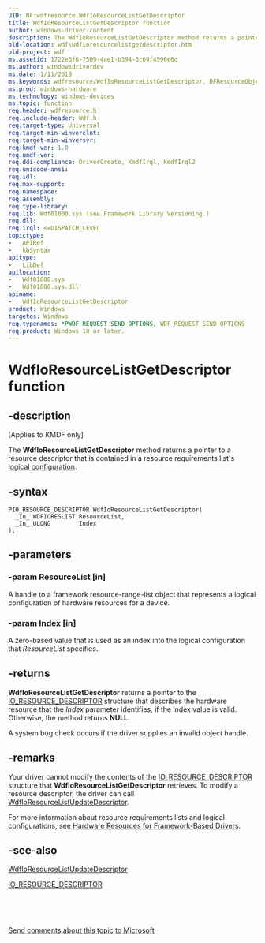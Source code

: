 ```yaml
---
UID: NF:wdfresource.WdfIoResourceListGetDescriptor
title: WdfIoResourceListGetDescriptor function
author: windows-driver-content
description: The WdfIoResourceListGetDescriptor method returns a pointer to a resource descriptor that is contained in a resource requirements list's logical configuration.
old-location: wdf\wdfioresourcelistgetdescriptor.htm
old-project: wdf
ms.assetid: 1722e6f6-7509-4ae1-b394-3c69f4596e6d
ms.author: windowsdriverdev
ms.date: 1/11/2018
ms.keywords: wdfresource/WdfIoResourceListGetDescriptor, DFResourceObjectRef_6cb56ab5-abf5-4915-a48f-a3c91d657806.xml, wdf.wdfioresourcelistgetdescriptor, WdfIoResourceListGetDescriptor method, WdfIoResourceListGetDescriptor, kmdf.wdfioresourcelistgetdescriptor, PFN_WDFIORESOURCELISTGETDESCRIPTOR
ms.prod: windows-hardware
ms.technology: windows-devices
ms.topic: function
req.header: wdfresource.h
req.include-header: Wdf.h
req.target-type: Universal
req.target-min-winverclnt: 
req.target-min-winversvr: 
req.kmdf-ver: 1.0
req.umdf-ver: 
req.ddi-compliance: DriverCreate, KmdfIrql, KmdfIrql2
req.unicode-ansi: 
req.idl: 
req.max-support: 
req.namespace: 
req.assembly: 
req.type-library: 
req.lib: Wdf01000.sys (see Framework Library Versioning.)
req.dll: 
req.irql: <=DISPATCH_LEVEL
topictype: 
-	APIRef
-	kbSyntax
apitype: 
-	LibDef
apilocation: 
-	Wdf01000.sys
-	Wdf01000.sys.dll
apiname: 
-	WdfIoResourceListGetDescriptor
product: Windows
targetos: Windows
req.typenames: *PWDF_REQUEST_SEND_OPTIONS, WDF_REQUEST_SEND_OPTIONS
req.product: Windows 10 or later.
---
```


# WdfIoResourceListGetDescriptor function


## -description


<p class="CCE_Message">[Applies to KMDF only]

The <b>WdfIoResourceListGetDescriptor</b> method returns a pointer to a resource descriptor that is contained in a resource requirements list's <a href="https://msdn.microsoft.com/c7a6997b-34f9-4dd9-b384-2321a8b5ce54">logical configuration</a>.


## -syntax


````
PIO_RESOURCE_DESCRIPTOR WdfIoResourceListGetDescriptor(
  _In_ WDFIORESLIST ResourceList,
  _In_ ULONG        Index
);
````


## -parameters




### -param ResourceList [in]

A handle to a framework resource-range-list object that represents a logical configuration of hardware resources for a device.


### -param Index [in]

A zero-based value that is used as an index into the logical configuration that <i>ResourceList</i> specifies.


## -returns


<b>WdfIoResourceListGetDescriptor</b> returns a pointer to the <a href="..\wdm\ns-wdm-_io_resource_descriptor.md">IO_RESOURCE_DESCRIPTOR</a> structure that describes the hardware resource that the <i>Index</i> parameter identifies, if the index value is valid. Otherwise, the method returns <b>NULL</b>.

A system bug check occurs if the driver supplies an invalid object handle.





## -remarks


Your driver cannot modify the contents of the <a href="..\wdm\ns-wdm-_io_resource_descriptor.md">IO_RESOURCE_DESCRIPTOR</a> structure that <b>WdfIoResourceListGetDescriptor</b> retrieves. To modify a resource descriptor, the driver can call <a href="..\wdfresource\nf-wdfresource-wdfioresourcelistupdatedescriptor.md">WdfIoResourceListUpdateDescriptor</a>.

For more information about resource requirements lists and logical configurations, see <a href="https://docs.microsoft.com/en-us/windows-hardware/drivers/wdf/hardware-resources-for-kmdf-drivers">Hardware Resources for Framework-Based Drivers</a>.



## -see-also

<a href="..\wdfresource\nf-wdfresource-wdfioresourcelistupdatedescriptor.md">WdfIoResourceListUpdateDescriptor</a>

<a href="..\wdm\ns-wdm-_io_resource_descriptor.md">IO_RESOURCE_DESCRIPTOR</a>

 

 

<a href="mailto:wsddocfb@microsoft.com?subject=Documentation%20feedback [wdf\wdf]:%20WdfIoResourceListGetDescriptor method%20 RELEASE:%20(1/11/2018)&amp;body=%0A%0APRIVACY STATEMENT%0A%0AWe use your feedback to improve the documentation. We don't use your email address for any other purpose, and we'll remove your email address from our system after the issue that you're reporting is fixed. While we're working to fix this issue, we might send you an email message to ask for more info. Later, we might also send you an email message to let you know that we've addressed your feedback.%0A%0AFor more info about Microsoft's privacy policy, see http://privacy.microsoft.com/en-us/default.aspx." title="Send comments about this topic to Microsoft">Send comments about this topic to Microsoft</a>

